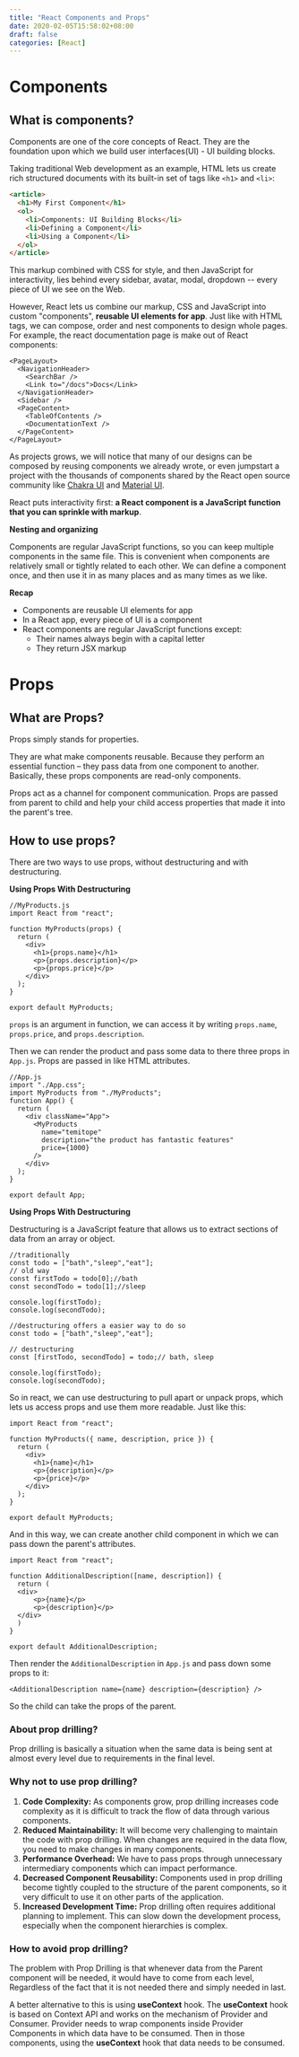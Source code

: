 ```yaml
---
title: "React Components and Props"
date: 2020-02-05T15:58:02+08:00
draft: false
categories: [React]
---
```


# Components

## What is components?

Components are one of the core concepts of React. They are the foundation upon which we build user interfaces(UI) - UI building blocks.

Taking traditional Web development as an example, HTML lets us create rich structured documents with its built-in set of tags like `<h1>` and `<li>`:

```html
<article>
  <h1>My First Component</h1>
  <ol>
    <li>Components: UI Building Blocks</li>
    <li>Defining a Component</li>
    <li>Using a Component</li>
  </ol>
</article>
```

This markup combined with CSS for style, and then JavaScript for interactivity, lies behind every sidebar, avatar, modal, dropdown -- every piece of UI we see on the Web.

However, React lets us combine our markup, CSS and JavaScript into custom "components", **reusable UI elements for app**. Just like with HTML tags, we can compose, order and nest components to design whole pages. For example, the react documentation page is make out of React components:

```react
<PageLayout>
  <NavigationHeader>
    <SearchBar />
    <Link to="/docs">Docs</Link>
  </NavigationHeader>
  <Sidebar />
  <PageContent>
    <TableOfContents />
    <DocumentationText />
  </PageContent>
</PageLayout>
```

As projects grows, we will notice that many of our designs can be composed by reusing components we already wrote, or even jumpstart a project with the thousands of components shared by the React open source community like [Chakra UI](https://chakra-ui.com/) and [Material UI](https://material-ui.com/).

React puts interactivity first: **a React component is a JavaScript function that you can sprinkle with markup**. 

**Nesting and organizing**

Components are regular JavaScript functions, so you can keep multiple components in the same file. This is convenient when components are relatively small or tightly related to each other.  We can define a component once, and then use it in as many places and as many times as we like.

**Recap**

- Components are reusable UI elements for app
- In a React app, every piece of UI is a component
- React components are regular JavaScript functions except:
  - Their names always begin with a capital letter
  - They return JSX markup

# Props

## What are Props?

Props simply stands for properties. 

They are what make components reusable. Because they perform an essential function – they pass data from one component to another.  Basically, these props components are read-only components. 

Props act as a channel for component communication. Props are passed from parent to child and help your child access properties that made it into the parent's tree.

## How to use props?

There are two ways to use props, without destructuring and with destructuring.

**Using Props With Destructuring**

```react
//MyProducts.js
import React from "react";
 
function MyProducts(props) {
  return (
    <div>
      <h1>{props.name}</h1>
      <p>{props.description}</p>
      <p>{props.price}</p>
    </div>
  );
}
 
export default MyProducts;
```

`props` is an argument in function, we can access it by writing `props.name`, `props.price`, and `props.description`.

Then we can render the product and pass some data to there three props in `App.js`. Props are passed in like HTML attributes.

```react
//App.js
import "./App.css";
import MyProducts from "./MyProducts";
function App() {
  return (
    <div className="App">
      <MyProducts
        name="temitope"
        description="the product has fantastic features"
        price={1000}
      />
    </div>
  );
}
 
export default App;
```

**Using Props With Destructuring**

Destructuring is a JavaScript feature that allows us to extract sections of data from an array or object.

```react
//traditionally
const todo = ["bath","sleep","eat"];
// old way
const firstTodo = todo[0];//bath
const secondTodo = todo[1];//sleep
 
console.log(firstTodo);
console.log(secondTodo);

//destructuring offers a easier way to do so
const todo = ["bath","sleep","eat"];
 
// destructuring
const [firstTodo, secondTodo] = todo;// bath, sleep
 
console.log(firstTodo);
console.log(secondTodo);
```

So in react, we can use destructuring to pull apart or unpack props, which lets us access props and use them more readable. Just like this:

```react
import React from "react";
 
function MyProducts({ name, description, price }) {
  return (
    <div>
      <h1>{name}</h1>
      <p>{description}</p>
      <p>{price}</p>
    </div>
  );
}
 
export default MyProducts;
```

And in this way, we can create another child component in which we can pass down the parent's attributes.

```react
import React from "react";
 
function AdditionalDescription([name, description]) {
  return (
  <div>
      <p>{name}</p>
      <p>{description}</p>
  </div>
  )
}
 
export default AdditionalDescription;
```

Then render the `AdditionalDescription` in `App.js` and pass down some props to it:

```react
<AdditionalDescription name={name} description={description} />
```

So the child can take the props of the parent.

### About prop drilling?

Prop drilling is basically a situation when the same data is being sent at almost every level due to requirements in the final level.

### Why not to use prop drilling?

1. **Code Complexity:** As components grow, prop drilling increases code complexity as it is difficult to track the flow of data through various components.
2. **Reduced Maintainability:** It will become very challenging to maintain the code with prop drilling. When changes are required in the data flow, you need to make changes in many components.
3. **Performance Overhead:** We have to pass props through unnecessary intermediary components which can impact performance.
4. **Decreased Component Reusability:** Components used in prop drilling become tightly coupled to the structure of the parent components, so it very difficult to use it on other parts of the application.
5. **Increased Development Time:** Prop drilling often requires additional planning to implement. This can slow down the development process, especially when the component hierarchies is complex.

### How to avoid prop drilling?

The problem with Prop Drilling is that whenever data from the Parent component will be needed, it would have to come from each level, Regardless of the fact that it is not needed there and simply needed in last.

A better alternative to this is using **useContext** hook. The **useContext** hook is based on Context API and works on the mechanism of Provider and Consumer. Provider needs to wrap components inside Provider Components in which data have to be consumed. Then in those components, using the **useContext** hook that data needs to be consumed.
